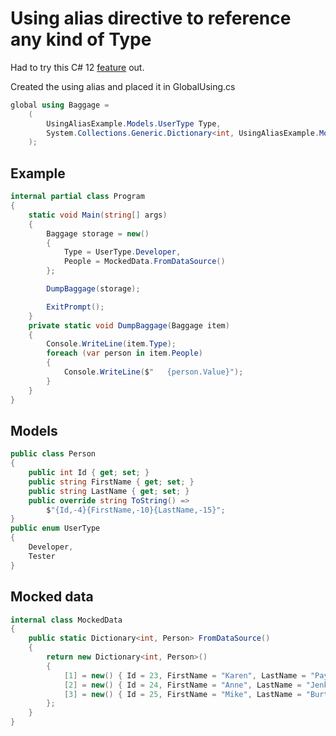 ﻿# Using alias directive to reference any kind of Type

Had to try this C# 12 [feature](https://learn.microsoft.com/en-us/dotnet/csharp/language-reference/proposals/csharp-12.0/using-alias-types) out.

Created the using alias and placed it in GlobalUsing.cs

```csharp
global using Baggage =
    (
        UsingAliasExample.Models.UserType Type,
        System.Collections.Generic.Dictionary<int, UsingAliasExample.Models.Person> People
    );
```

## Example

```csharp
internal partial class Program
{
    static void Main(string[] args)
    {
        Baggage storage = new()
        {
            Type = UserType.Developer,
            People = MockedData.FromDataSource()
        };

        DumpBaggage(storage);

        ExitPrompt();
    }
    private static void DumpBaggage(Baggage item)
    {
        Console.WriteLine(item.Type);
        foreach (var person in item.People)
        {
            Console.WriteLine($"   {person.Value}");
        }
    }
}
```

## Models

```csharp
public class Person
{
    public int Id { get; set; }
    public string FirstName { get; set; }
    public string LastName { get; set; }
    public override string ToString() => 
        $"{Id,-4}{FirstName,-10}{LastName,-15}";
}
public enum UserType
{
    Developer,
    Tester
}
```

## Mocked data

```csharp
internal class MockedData
{
    public static Dictionary<int, Person> FromDataSource()
    {
        return new Dictionary<int, Person>()
        {
            [1] = new() { Id = 23, FirstName = "Karen", LastName = "Payne" },
            [2] = new() { Id = 24, FirstName = "Anne", LastName = "Jenkins" },
            [3] = new() { Id = 25, FirstName = "Mike", LastName = "Burton" }
        };
    }
}
```
